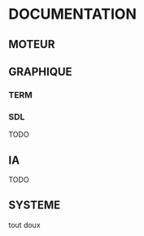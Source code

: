 # DOCUMENTATION


## MOTEUR



## GRAPHIQUE 
### TERM

### SDL
TODO


## IA
TODO



## SYSTEME
tout doux




